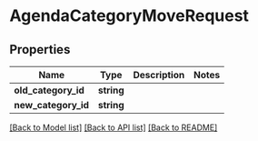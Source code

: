 # AgendaCategoryMoveRequest

## Properties
Name | Type | Description | Notes
------------ | ------------- | ------------- | -------------
**old_category_id** | **string** |  | 
**new_category_id** | **string** |  | 

[[Back to Model list]](../README.md#documentation-for-models) [[Back to API list]](../README.md#documentation-for-api-endpoints) [[Back to README]](../README.md)


